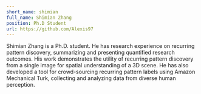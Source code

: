 ```yaml
---
short_name: shimian
full_name: Shimian Zhang
position: Ph.D Student
url: https://github.com/Alexis97
---
```

Shimian Zhang is a Ph.D. student. He has research experience on recurring pattern discovery, summarizing and presenting quantified research outcomes. His work demonstrates the utility of recurring pattern discovery from a single image for spatial understanding of a 3D scene. He has also developed a tool for crowd-sourcing recurring pattern labels using Amazon Mechanical Turk, collecting and analyzing data from diverse human perception.